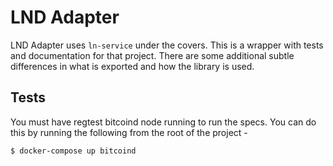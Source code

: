 # LND Adapter

LND Adapter uses `ln-service` under the covers.  This is a wrapper with tests and documentation for that project.  There are some additional subtle differences in what is exported and how the library is used.

## Tests

You must have regtest bitcoind node running to run the specs.  You can do this by running the following from the root of the project -

```
$ docker-compose up bitcoind
```
